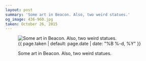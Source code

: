 ```yaml
---
layout: post
summary: 'Some art in Beacon. Also, two weird statues.'
og_image: 436-960.jpg
taken: October 26, 2015
---
```


<figure class="post" data-src="{{ site.assets_url }}/{{ page.og_image }}">
<img alt="Some art in Beacon. Also, two weird statues." sizes="(min-width: 700px) 50vw, calc(100vw - 2rem)" src="{{ site.assets_url }}/436-480.jpg" srcset="{{ site.assets_url }}/436-960.jpg 960w, {{ site.assets_url }}/436-720.jpg 720w, {{ site.assets_url }}/436-480.jpg 480w, {{ site.assets_url }}/436-240.jpg 240w"/>
<figcaption>
<time>{{ page.taken | default: page.date | date: "%B %-d, %Y" }}</time>
<p>Some art in Beacon. Also, two weird statues.</p>
</figcaption>
</figure>
